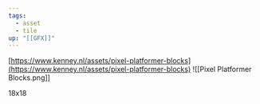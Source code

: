 ```yaml
---
tags:
  - asset
  - tile
up: "[[GFX]]"
---
```

[https://www.kenney.nl/assets/pixel-platformer-blocks](https://www.kenney.nl/assets/pixel-platformer-blocks)
![[Pixel Platformer Blocks.png]]

18x18